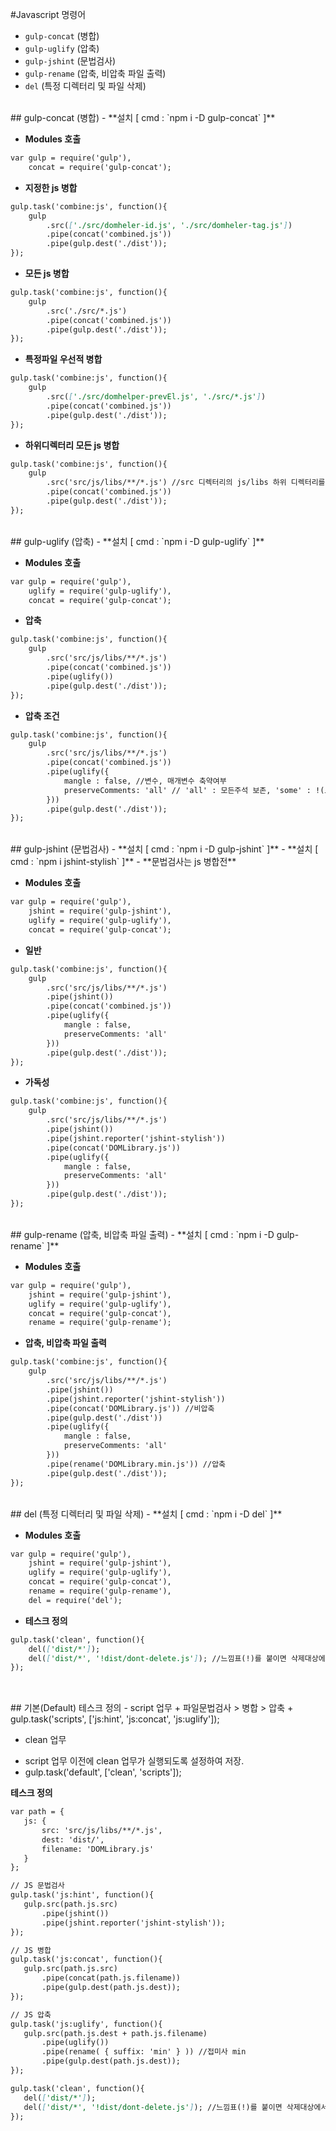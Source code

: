 #Javascript 명령어 
- `gulp-concat` (병합)
- `gulp-uglify` (압축)
- `gulp-jshint` (문법검사)
- `gulp-rename` (압축, 비압축 파일 출력)
- `del` (특정 디렉터리 및 파일 삭제)
<br>
## gulp-concat (병합) 
- **설치 [ cmd : `npm i -D gulp-concat` ]**

- **Modules 호출**
```md
var gulp = require('gulp'),
    concat = require('gulp-concat');
```

- **지정한 js 병합** <br>
```md
gulp.task('combine:js', function(){
	gulp
		.src(['./src/domheler-id.js', './src/domheler-tag.js'])
		.pipe(concat('combined.js'))
		.pipe(gulp.dest('./dist'));
});
```

- **모든 js 병합** <br>
```md
gulp.task('combine:js', function(){
	gulp
		.src('./src/*.js') 
		.pipe(concat('combined.js'))
		.pipe(gulp.dest('./dist'));
});
```

- **특정파일 우선적 병합** <br>
```md
gulp.task('combine:js', function(){
	gulp
		.src(['./src/domhelper-prevEl.js', './src/*.js']) 
		.pipe(concat('combined.js'))
		.pipe(gulp.dest('./dist'));
});
```

- **하위디렉터리 모든 js 병합** <br>
```md
gulp.task('combine:js', function(){
	gulp
		.src('src/js/libs/**/*.js') //src 디렉터리의 js/libs 하위 디렉터리를 생성 후 실행 후 확인
		.pipe(concat('combined.js'))
		.pipe(gulp.dest('./dist'));
});
```
<br>
## gulp-uglify (압축) 
- **설치 [ cmd : `npm i -D gulp-uglify` ]**

- **Modules 호출**
```md
var gulp = require('gulp'),
    uglify = require('gulp-uglify'),
    concat = require('gulp-concat');
```

- **압축** <br>
```md
gulp.task('combine:js', function(){
	gulp
		.src('src/js/libs/**/*.js')
		.pipe(concat('combined.js'))
		.pipe(uglify())
		.pipe(gulp.dest('./dist'));
});
```

- **압축 조건** <br>
```md
gulp.task('combine:js', function(){
	gulp
		.src('src/js/libs/**/*.js')
		.pipe(concat('combined.js'))
		.pipe(uglify({
			mangle : false, //변수, 매개변수 축약여부
			preserveComments: 'all' // 'all' : 모든주석 보존, 'some' : !(느낌표)가 붙은 주석만 보존
		}))
		.pipe(gulp.dest('./dist'));
});
```
<br>
## gulp-jshint (문법검사) 
- **설치 [ cmd : `npm i -D gulp-jshint` ]**
- **설치 [ cmd : `npm i jshint-stylish` ]**
- **문법검사는 js 병합전**

- **Modules 호출**
```md
var gulp = require('gulp'),
    jshint = require('gulp-jshint'),
    uglify = require('gulp-uglify'),
    concat = require('gulp-concat');
```
- **일반** <br>
```md
gulp.task('combine:js', function(){
	gulp
		.src('src/js/libs/**/*.js')
		.pipe(jshint())
		.pipe(concat('combined.js'))
		.pipe(uglify({
			mangle : false,
			preserveComments: 'all'
		}))
		.pipe(gulp.dest('./dist'));
});
```

- **가독성** <br>
```md
gulp.task('combine:js', function(){
	gulp
		.src('src/js/libs/**/*.js')
		.pipe(jshint())
		.pipe(jshint.reporter('jshint-stylish'))
		.pipe(concat('DOMLibrary.js'))
		.pipe(uglify({
			mangle : false,
			preserveComments: 'all'
		}))
		.pipe(gulp.dest('./dist'));
});
```
<br>
## gulp-rename (압축, 비압축 파일 출력) 
- **설치 [ cmd : `npm i -D gulp-rename` ]**

- **Modules 호출**
```md
var gulp = require('gulp'),
    jshint = require('gulp-jshint'),
    uglify = require('gulp-uglify'),
    concat = require('gulp-concat'),
    rename = require('gulp-rename');
```

- **압축, 비압축 파일 출력** <br>
```md
gulp.task('combine:js', function(){
	gulp
		.src('src/js/libs/**/*.js')
		.pipe(jshint())
		.pipe(jshint.reporter('jshint-stylish'))
		.pipe(concat('DOMLibrary.js')) //비압축
		.pipe(gulp.dest('./dist'))
		.pipe(uglify({
			mangle : false,
			preserveComments: 'all'
		}))
		.pipe(rename('DOMLibrary.min.js')) //압축
		.pipe(gulp.dest('./dist'));
});
```
<br>
## del (특정 디렉터리 및 파일 삭제) 
- **설치 [ cmd : `npm i -D del` ]**

- **Modules 호출**
```md
var gulp = require('gulp'),
    jshint = require('gulp-jshint'),
    uglify = require('gulp-uglify'),
    concat = require('gulp-concat'),
    rename = require('gulp-rename'),
    del = require('del');
```
- **테스크 정의** <br>
```md
gulp.task('clean', function(){
	del(['dist/*']);
	del(['dist/*', '!dist/dont-delete.js']); //느낌표(!)를 붙이면 삭제대상에서 제외된다.
});
 
```
<br>
## 기본(Default) 테스크 정의
- script 업무 
 + 파일문법검사 > 병합 > 압축
 + gulp.task('scripts', ['js:hint', 'js:concat', 'js:uglify']);
 
- clean 업무 
 + script 업무 이전에 clean 업무가 실행되도록 설정하여 저장.
 + gulp.task('default', ['clean', 'scripts']); 
 
 **테스크 정의**
 ```md
var path = {
	js: {
		src: 'src/js/libs/**/*.js',
		dest: 'dist/',
		filename: 'DOMLibrary.js'
	}
};

// JS 문법검사
gulp.task('js:hint', function(){
	gulp.src(path.js.src)
		.pipe(jshint())
		.pipe(jshint.reporter('jshint-stylish'));
});

// JS 병합
gulp.task('js:concat', function(){
	gulp.src(path.js.src)
		.pipe(concat(path.js.filename))
		.pipe(gulp.dest(path.js.dest));
});

// JS 압축
gulp.task('js:uglify', function(){
	gulp.src(path.js.dest + path.js.filename)
		.pipe(uglify())
		.pipe(rename( { suffix: 'min' } )) //접미사 min
		.pipe(gulp.dest(path.js.dest));
});

gulp.task('clean', function(){
	del(['dist/*']);
	del(['dist/*', '!dist/dont-delete.js']); //느낌표(!)를 붙이면 삭제대상에서 제외된다.
});
 ```
 
 
